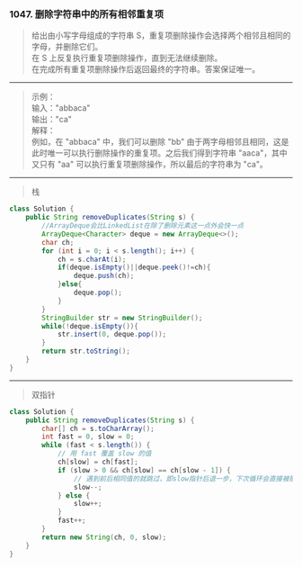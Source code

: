 ### 1047. 删除字符串中的所有相邻重复项

>给出由小写字母组成的字符串 S，重复项删除操作会选择两个相邻且相同的字母，并删除它们。   
>在 S 上反复执行重复项删除操作，直到无法继续删除。   
>在完成所有重复项删除操作后返回最终的字符串。答案保证唯一。   
***
>示例：   
>输入："abbaca"   
>输出："ca"   
>解释：   
>例如，在 "abbaca" 中，我们可以删除 "bb" 由于两字母相邻且相同，这是此时唯一可以执行删除操作的重复项。之后我们得到字符串 "aaca"，其中又只有 "aa" 可以执行重复项删除操作，所以最后的字符串为 "ca"。   
***
>栈
```java
class Solution {
    public String removeDuplicates(String s) {
        //ArrayDeque会比LinkedList在除了删除元素这一点外会快一点
        ArrayDeque<Character> deque = new ArrayDeque<>();
        char ch;
        for (int i = 0; i < s.length(); i++) {
            ch = s.charAt(i);
            if(deque.isEmpty()||deque.peek()!=ch){
                deque.push(ch);
            }else{
                deque.pop();
            }
        }
        StringBuilder str = new StringBuilder();
        while(!deque.isEmpty()){
            str.insert(0, deque.pop());
        }
        return str.toString();
    }
}
```
***
>双指针
```java
class Solution {
    public String removeDuplicates(String s) {
        char[] ch = s.toCharArray();
        int fast = 0, slow = 0;
        while (fast < s.length()) {
            // 用 fast 覆盖 slow 的值
            ch[slow] = ch[fast];
            if (slow > 0 && ch[slow] == ch[slow - 1]) {
                // 遇到前后相同值的就跳过，即slow指针后退一步，下次循环会直接被覆盖
                slow--;
            } else {
                slow++;
            }
            fast++;
        }
        return new String(ch, 0, slow);
    }
}
```